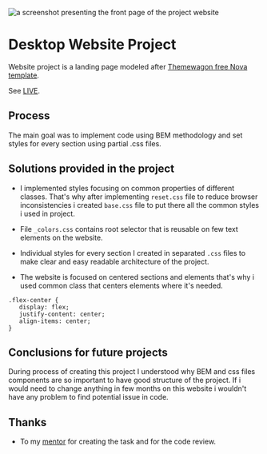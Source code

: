 ![a screenshot presenting the front page of the project website](./assets/demo.png)

# Desktop Website Project

 Website project is a landing page modeled after [Themewagon free Nova template](https://themewagon.com/themes/project-app-showasing-onepage-bootstrap-template-free-nova/). 

See [LIVE](https://idairou.github.io/Website-project-desktop/).


## Process

The main goal was to implement code using BEM methodology and set styles for every section using partial .css files.

## Solutions provided in the project

- I implemented styles focusing on common properties of different classes. That's why after implementing `reset.css` file to reduce browser inconsistencies i created `base.css` file to put there all the common styles i used in project.

- File `_colors.css` contains root selector that is reusable on few text elements on the website.

- Individual styles for every section I created in separated `.css` files to make clear and easy readable architecture of the project.

- The website is focused on centered sections and elements that's why i used common class that centers elements where it's needed.
 ```
 .flex-center {
	display: flex;
	justify-content: center;
	align-items: center;
}
```

## Conclusions for future projects
During process of creating this project I understood why BEM and css files components are so important to have good structure of the project. If i would need to change anything in few months on this website i wouldn't have any problem to find potential issue in code.



## Thanks
- To my [mentor](https://github.com/devmentor-pl) for creating the task and for the code review.
